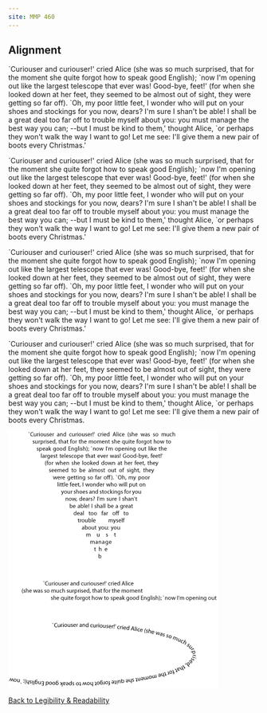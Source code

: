 ```yaml
---
site: MMP 460
---
```

<h2>Alignment</h2>
<p>`Curiouser and curiouser!' cried Alice (she was so much surprised, that for the moment she quite forgot how to speak good English); `now I'm opening out like the largest telescope that ever was! Good-bye, feet!' (for when she looked down at her feet, they seemed to be almost out of sight, they were getting so far off). `Oh, my poor little feet, I wonder who will put on your shoes and stockings for you now, dears? I'm sure I shan't be able! I shall be a great deal too far off to trouble myself about you: you must manage the best way you can; --but I must be kind to them,' thought Alice, `or perhaps they won't walk the way I want to go! Let me see: I'll give them a new pair of boots every Christmas.' </p>
<p class="justified">`Curiouser and curiouser!' cried Alice (she was so much surprised, that for the moment she quite forgot how to speak good English); `now I'm opening out like the largest telescope that ever was! Good-bye, feet!' (for when she looked down at her feet, they seemed to be almost out of sight, they were getting so far off). `Oh, my poor little feet, I wonder who will put on your shoes and stockings for you now, dears? I'm sure I shan't be able! I shall be a great deal too far off to trouble myself about you: you must manage the best way you can; --but I must be kind to them,' thought Alice, `or perhaps they won't walk the way I want to go! Let me see: I'll give them a new pair of boots every Christmas.' </p>
<p class="right">`Curiouser and curiouser!' cried Alice (she was so much surprised, that for the moment she quite forgot how to speak good English); `now I'm opening out like the largest telescope that ever was! Good-bye, feet!' (for when she looked down at her feet, they seemed to be almost out of sight, they were getting so far off). `Oh, my poor little feet, I wonder who will put on your shoes and stockings for you now, dears? I'm sure I shan't be able! I shall be a great deal too far off to trouble myself about you: you must manage the best way you can; --but I must be kind to them,' thought Alice, `or perhaps they won't walk the way I want to go! Let me see: I'll give them a new pair of boots every Christmas.' </p>
<p class="center">`Curiouser and curiouser!' cried Alice (she was so much surprised, that for the moment she quite forgot how to speak good English); `now I'm opening out like the largest telescope that ever was! Good-bye, feet!' (for when she looked down at her feet, they seemed to be almost out of sight, they were getting so far off). `Oh, my poor little feet, I wonder who will put on your shoes and stockings for you now, dears? I'm sure I shan't be able! I shall be a great deal too far off to trouble myself about you: you must manage the best way you can; --but I must be kind to them,' thought Alice, `or perhaps they won't walk the way I want to go! Let me see: I'll give them a new pair of boots every Christmas.</p>
<p class="center"><img src="align.gif" width="421" height="515" /></p>
<p></p>
<p><a href="LegibilityReadability.html">Back to Legibility &amp; Readability</a></p>
</body>
</html>
